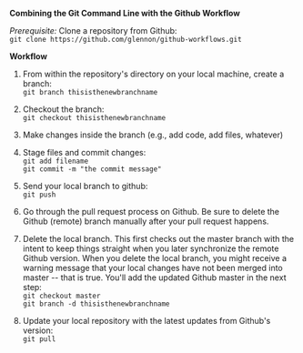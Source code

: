 **Combining the Git Command Line with the Github Workflow**

*Prerequisite:*
Clone a repository from Github:  
`git clone https://github.com/glennon/github-workflows.git`

**Workflow**

1. From within the repository's directory on your local machine, create a branch:  
`git branch thisisthenewbranchname`

2. Checkout the branch:  
`git checkout thisisthenewbranchname`

3. Make changes inside the branch (e.g., add code, add files, whatever)

4. Stage files and commit changes:  
`git add filename`  
`git commit -m "the commit message"`  

5. Send your local branch to github:  
`git push`  

6. Go through the pull request process on Github. Be sure to delete the Github (remote) branch manually after your pull request happens.

7. Delete the local branch. This first checks out the master branch with the intent to keep things straight when you later synchronize the remote Github version. When you delete the local branch, you might receive a warning message that your local changes have not been merged into master -- that is true. You'll add the updated Github  master in the next step:  
`git checkout master`  
`git branch -d thisisthenewbranchname`  

8. Update your local repository with the latest updates from Github's version:  
`git pull`
